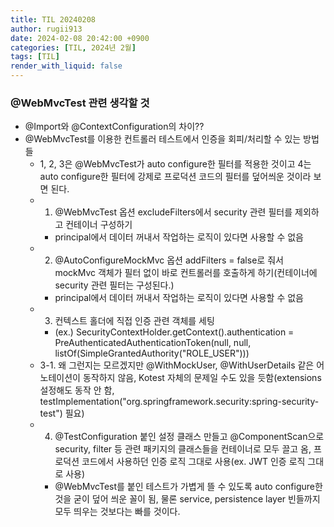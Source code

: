 ```yaml
---
title: TIL 20240208
author: rugii913
date: 2024-02-08 20:42:00 +0900
categories: [TIL, 2024년 2월]
tags: [TIL]
render_with_liquid: false
---
```


### @WebMvcTest 관련 생각할 것
  - @Import와 @ContextConfiguration의 차이??
  - @WebMvcTest를 이용한 컨트롤러 테스트에서 인증을 회피/처리할 수 있는 방법들
    - 1, 2, 3은 @WebMvcTest가 auto configure한 필터를 적용한 것이고 4는 auto configure한 필터에 강제로 프로덕션 코드의 필터를 덮어씌운 것이라 보면 된다.
    - 1. @WebMvcTest 옵션 excludeFilters에서 security 관련 필터를 제외하고 컨테이너 구성하기
      - principal에서 데이터 꺼내서 작업하는 로직이 있다면 사용할 수 없음
    - 2. @AutoConfigureMockMvc 옵션 addFilters = false로 줘서 mockMvc 객체가 필터 없이 바로 컨트롤러를 호출하게 하기(컨테이너에 security 관련 필터는 구성된다.)
      - principal에서 데이터 꺼내서 작업하는 로직이 있다면 사용할 수 없음
    - 3. 컨텍스트 홀더에 직접 인증 관련 객체를 세팅
      - (ex.) SecurityContextHolder.getContext().authentication = PreAuthenticatedAuthenticationToken(null, null, listOf(SimpleGrantedAuthority("ROLE_USER")))
    - 3-1. 왜 그런지는 모르겠지만 @WithMockUser, @WithUserDetails 같은 어노테이션이 동작하지 않음, Kotest 자체의 문제일 수도 있을 듯함(extensions 설정해도 동작 안 함, testImplementation("org.springframework.security:spring-security-test") 필요)
    - 4. @TestConfiguration 붙인 설정 클래스 만들고 @ComponentScan으로 security, filter 등 관련 패키지의 클래스들을 컨테이너로 모두 끌고 옴, 프로덕션 코드에서 사용하던 인증 로직 그대로 사용(ex. JWT 인증 로직 그대로 사용)
      - @WebMvcTest를 붙인 테스트가 가볍게 뜰 수 있도록 auto configure한 것을 굳이 덮어 씌운 꼴이 됨, 물론 service, persistence layer 빈들까지 모두 띄우는 것보다는 빠를 것이다.
